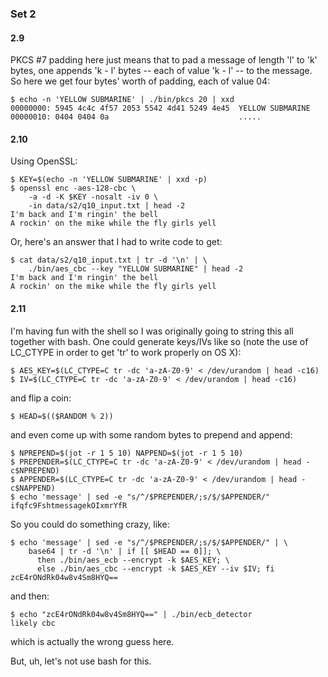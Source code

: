 ### Set 2

#### 2.9

PKCS #7 padding here just means that to pad a message of length 'l' to 'k'
bytes, one appends 'k - l' bytes -- each of value 'k - l' -- to the message.
So here we get four bytes' worth of padding, each of value 04:

    $ echo -n 'YELLOW SUBMARINE' | ./bin/pkcs 20 | xxd
    00000000: 5945 4c4c 4f57 2053 5542 4d41 5249 4e45  YELLOW SUBMARINE
    00000010: 0404 0404 0a                             .....

#### 2.10

Using OpenSSL:

    $ KEY=$(echo -n 'YELLOW SUBMARINE' | xxd -p)
    $ openssl enc -aes-128-cbc \
        -a -d -K $KEY -nosalt -iv 0 \
        -in data/s2/q10_input.txt | head -2
    I'm back and I'm ringin' the bell
    A rockin' on the mike while the fly girls yell

Or, here's an answer that I had to write code to get:

    $ cat data/s2/q10_input.txt | tr -d '\n' | \
        ./bin/aes_cbc --key "YELLOW SUBMARINE" | head -2
    I'm back and I'm ringin' the bell
    A rockin' on the mike while the fly girls yell

#### 2.11

I'm having fun with the shell so I was originally going to string this all
together with bash.  One could generate keys/IVs like so (note the use of
LC_CTYPE in order to get 'tr' to work properly on OS X):

    $ AES_KEY=$(LC_CTYPE=C tr -dc 'a-zA-Z0-9' < /dev/urandom | head -c16)
    $ IV=$(LC_CTYPE=C tr -dc 'a-zA-Z0-9' < /dev/urandom | head -c16)

and flip a coin:

    $ HEAD=$(($RANDOM % 2))

and even come up with some random bytes to prepend and append:

    $ NPREPEND=$(jot -r 1 5 10) NAPPEND=$(jot -r 1 5 10)
    $ PREPENDER=$(LC_CTYPE=C tr -dc 'a-zA-Z0-9' < /dev/urandom | head -c$NPREPEND)
    $ APPENDER=$(LC_CTYPE=C tr -dc 'a-zA-Z0-9' < /dev/urandom | head -c$NAPPEND)
    $ echo 'message' | sed -e "s/^/$PREPENDER/;s/$/$APPENDER/"
    ifqfc9FshtmessagekOIxmrYfR

So you could do something crazy, like:

    $ echo 'message' | sed -e "s/^/$PREPENDER/;s/$/$APPENDER/" | \
        base64 | tr -d '\n' | if [[ $HEAD == 0]]; \
          then ./bin/aes_ecb --encrypt -k $AES_KEY; \
          else ./bin/aes_cbc --encrypt -k $AES_KEY --iv $IV; fi
    zcE4rONdRk04w8v4Sm8HYQ==

and then:

    $ echo "zcE4rONdRk04w8v4Sm8HYQ==" | ./bin/ecb_detector
    likely cbc

which is actually the wrong guess here.

But, uh, let's not use bash for this.

